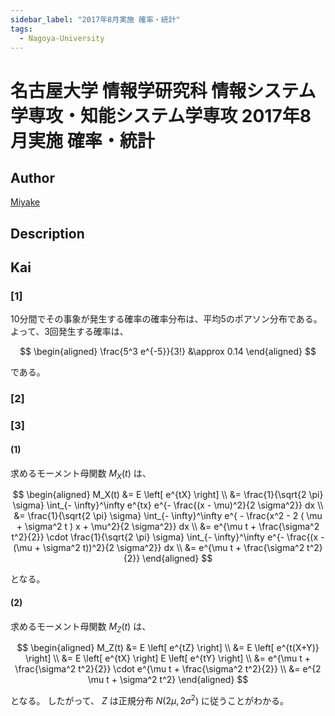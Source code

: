 ```yaml
---
sidebar_label: "2017年8月実施 確率・統計"
tags:
  - Nagoya-University
---
```

# 名古屋大学 情報学研究科 情報システム学専攻・知能システム学専攻 2017年8月実施 確率・統計

## **Author**
[Miyake](https://miyake.github.io/exams/index.html)

## **Description**

## **Kai**
### \[1\]
10分間でその事象が発生する確率の確率分布は、平均5のポアソン分布である。
よって、3回発生する確率は、

$$
  \begin{aligned}
  \frac{5^3 e^{-5}}{3!}
  &\approx
  0.14
  \end{aligned}
$$

である。

### \[2\]

### \[3\]
#### (1)
求めるモーメント母関数 $M_X(t)$ は、

$$
\begin{aligned}
M_X(t)
&=
E \left[ e^{tX} \right]
\\
&=
\frac{1}{\sqrt{2 \pi} \sigma}
\int_{- \infty}^\infty e^{tx} e^{- \frac{(x - \mu)^2}{2 \sigma^2}} dx
\\
&=
\frac{1}{\sqrt{2 \pi} \sigma}
\int_{- \infty}^\infty
e^{ - \frac{x^2 - 2 ( \mu + \sigma^2 t ) x + \mu^2}{2 \sigma^2}}
dx
\\
&=
e^{\mu t + \frac{\sigma^2 t^2}{2}} \cdot
\frac{1}{\sqrt{2 \pi} \sigma}
\int_{- \infty}^\infty
e^{- \frac{(x - (\mu + \sigma^2 t))^2}{2 \sigma^2}} dx
\\
&=
e^{\mu t + \frac{\sigma^2 t^2}{2}}
\end{aligned}
$$

となる。

#### (2)
求めるモーメント母関数 $M_Z(t)$ は、

$$
\begin{aligned}
M_Z(t)
&=
E \left[ e^{tZ} \right]
\\
&=
E \left[ e^{t(X+Y)} \right]
\\
&=
E \left[ e^{tX} \right] E \left[ e^{tY} \right]
\\
&=
e^{\mu t + \frac{\sigma^2 t^2}{2}}
\cdot
e^{\mu t + \frac{\sigma^2 t^2}{2}}
\\
&=
e^{2 \mu t + \sigma^2 t^2}
\end{aligned}
$$

となる。
したがって、
$Z$ は正規分布 $N(2 \mu, 2 \sigma^2)$ に従うことがわかる。